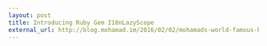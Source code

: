 ```yaml
---
layout: post
title: Introducing Ruby Gem I18nLazyScope
external_url: http://blog.mohamad.im/2016/02/02/mohamads-world-famous-hummus
---
```

